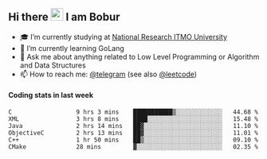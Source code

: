 ## Hi there <img src="https://media.giphy.com/media/hvRJCLFzcasrR4ia7z/giphy.gif" width="25px" height="25px"> I am Bobur

- :mortar_board: I’m currently studying at [National Research ITMO University](https://itmo.ru/)
- :seedling: I’m currently learning GoLang
- :speech_balloon: Ask me about anything related to Low Level Programming or Algorithm and Data Structures
- :mailbox: How to reach me: [@telegram](https://t.me/octoant) (see also [@leetcode](https://leetcode.com/octoant/))    

#### Coding stats in last week

<!--START_SECTION:waka-->

```text
C                  9 hrs 3 mins    ███████████▒░░░░░░░░░░░░░   44.68 %
XML                3 hrs 8 mins    ████░░░░░░░░░░░░░░░░░░░░░   15.48 %
Java               2 hrs 14 mins   ██▓░░░░░░░░░░░░░░░░░░░░░░   11.10 %
ObjectiveC         2 hrs 13 mins   ██▓░░░░░░░░░░░░░░░░░░░░░░   11.01 %
C++                1 hr 50 mins    ██▒░░░░░░░░░░░░░░░░░░░░░░   09.10 %
CMake              28 mins         ▓░░░░░░░░░░░░░░░░░░░░░░░░   02.35 %
```

<!--END_SECTION:waka-->
